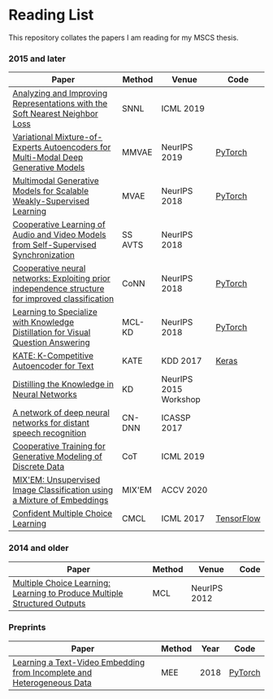 # Reading List

This repository collates the papers I am reading for my MSCS thesis.

### 2015 and later

|Paper|Method|Venue|Code|
|-----|------|-----|----|
|[Analyzing and Improving Representations with the Soft Nearest Neighbor Loss](https://arxiv.org/abs/1902.01889)|SNNL|ICML 2019||
|[Variational Mixture-of-Experts Autoencoders for Multi-Modal Deep Generative Models](https://arxiv.org/abs/1911.03393)|MMVAE|NeurIPS 2019|[PyTorch](https://github.com/iffsid/mmvae)|
|[Multimodal Generative Models for Scalable Weakly-Supervised Learning](https://arxiv.org/abs/1802.05335)|MVAE|NeurIPS 2018|[PyTorch](https://github.com/mhw32/multimodal-vae-public)|
|[Cooperative Learning of Audio and Video Models from Self-Supervised Synchronization](https://arxiv.org/abs/1807.00230)|SS AVTS|NeurIPS 2018||
|[Cooperative neural networks: Exploiting prior independence structure for improved classification](https://arxiv.org/abs/1906.00291)|CoNN|NeurIPS 2018|[PyTorch](https://github.com/Harshs27/CoNN)|
|[Learning to Specialize with Knowledge Distillation for Visual Question Answering](https://papers.nips.cc/paper/2018/hash/0f2818101a7ac4b96ceeba38de4b934c-Abstract.html)|MCL-KD|NeurIPS 2018|[PyTorch](https://github.com/JonghwanMun/MCL-KD)|
|[KATE: K-Competitive Autoencoder for Text](https://arxiv.org/abs/1705.02033)|KATE|KDD 2017|[Keras](https://github.com/hugochan/KATE)|
|[Distilling the Knowledge in Neural Networks](https://arxiv.org/abs/1503.02531)|KD|NeurIPS 2015 Workshop||
|[A network of deep neural networks for distant speech recognition](https://arxiv.org/abs/1703.08002)|CN-DNN|ICASSP 2017||
|[Cooperative Training for Generative Modeling of Discrete Data](https://arxiv.org/abs/1804.03782)|CoT|ICML 2019||
|[MIX'EM: Unsupervised Image Classification using a Mixture of Embeddings](https://arxiv.org/abs/2007.09502)|MIX'EM|ACCV 2020||
|[Confident Multiple Choice Learning](https://arxiv.org/pdf/1706.03475.pdf)|CMCL|ICML 2017|[TensorFlow](https://github.com/chhwang/cmcl)|

### 2014 and older

|Paper|Method|Venue|Code|
|-----|------|-----|----|
|[Multiple Choice Learning: Learning to Produce Multiple Structured Outputs](https://papers.nips.cc/paper/2012/hash/cfbce4c1d7c425baf21d6b6f2babe6be-Abstract.html)|MCL|NeurIPS 2012||


### Preprints

|Paper|Method|Year|Code|
|-----|------|----|----|
|[Learning a Text-Video Embedding from Incomplete and Heterogeneous Data](https://arxiv.org/abs/1804.02516)|MEE|2018|[PyTorch](https://github.com/antoine77340/Mixture-of-Embedding-Experts)|
